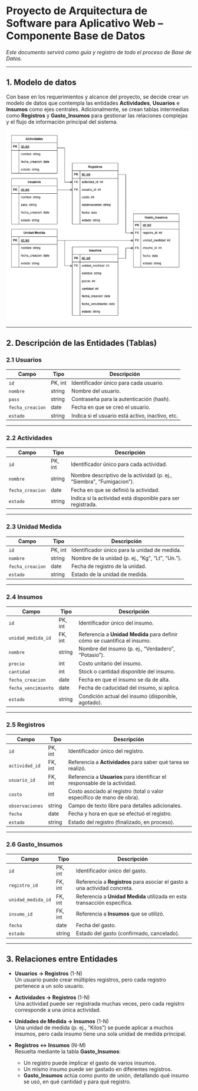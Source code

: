# Proyecto de Arquitectura de Software para Aplicativo Web – Componente Base de Datos

_Este documento servirá como guía y registro de todo el proceso de Base de Datos._

---

## 1. Modelo de datos

Con base en los requerimientos y alcance del proyecto, se decide crear un modelo de datos que contempla las entidades **Actividades**, **Usuarios** e **Insumos** como ejes centrales. Adicionalmente, se crean tablas intermedias como **Registros** y **Gasto_Insumos** para gestionar las relaciones complejas y el flujo de información principal del sistema.

<img src="V2.png" alt="Modelo de datos" width="700"/>

---

## 2. Descripción de las Entidades (Tablas)

### 2.1 Usuarios

| Campo            | Tipo      | Descripción                                                                 |
|------------------|-----------|-----------------------------------------------------------------------------|
| `id`             | PK, int   | Identificador único para cada usuario.                                      |
| `nombre`         | string    | Nombre del usuario.                                                          |
| `pass`           | string    | Contraseña para la autenticación (hash).          |
| `fecha_creacion` | date      | Fecha en que se creó el usuario.                                            |
| `estado`         | string    | Indica si el usuario está activo, inactivo, etc.                            |

---

### 2.2 Actividades

| Campo            | Tipo      | Descripción                                                                                     |
|------------------|-----------|-------------------------------------------------------------------------------------------------|
| `id`             | PK, int   | Identificador único para cada actividad.                                                       |
| `nombre`         | string    | Nombre descriptivo de la actividad (p. ej., “Siembra”, “Fumigacion”).       |
| `fecha_creacion` | date      | Fecha en que se definió la actividad.                                                          |
| `estado`         | string    | Indica si la actividad está disponible para ser registrada.                                    |

---

### 2.3 Unidad Medida

| Campo            | Tipo      | Descripción                                           |
|------------------|-----------|-------------------------------------------------------|
| `id`             | PK, int   | Identificador único para la unidad de medida.         |
| `nombre`         | string    | Nombre de la unidad (p. ej., “Kg”, “Lt”, “Un.”).      |
| `fecha_creacion` | date      | Fecha de registro de la unidad.                       |
| `estado`         | string    | Estado de la unidad de medida.                        |

---

### 2.4 Insumos

| Campo               | Tipo      | Descripción                                                                                         |
|---------------------|-----------|-----------------------------------------------------------------------------------------------------|
| `id`                | PK, int   | Identificador único del insumo.                                                                     |
| `unidad_medida_id`  | FK, int   | Referencia a **Unidad Medida** para definir cómo se cuantifica el insumo.                           |
| `nombre`            | string    | Nombre del insumo (p. ej., “Verdadero”, “Potasio”).                                        |
| `precio`            | int       | Costo unitario del insumo.                                                                          |
| `cantidad`          | int       | Stock o cantidad disponible del insumo.                                                             |
| `fecha_creacion`    | date      | Fecha en que el insumo se da de alta.                                                               |
| `fecha_vencimiento` | date      | Fecha de caducidad del insumo, si aplica.                                                           |
| `estado`            | string    | Condición actual del insumo (disponible, agotado).                                                  |

---

### 2.5 Registros

| Campo           | Tipo      | Descripción                                                                                         |
|-----------------|-----------|-----------------------------------------------------------------------------------------------------|
| `id`            | PK, int   | Identificador único del registro.                                                                   |
| `actividad_id`  | FK, int   | Referencia a **Actividades** para saber qué tarea se realizó.                                       |
| `usuario_id`    | FK, int   | Referencia a **Usuarios** para identificar el responsable de la actividad.                              |
| `costo`         | int       | Costo asociado al registro (total o valor específico de mano de obra).                              |
| `observaciones` | string    | Campo de texto libre para detalles adicionales.                                                     |
| `fecha`         | date      | Fecha y hora en que se efectuó el registro.                                                        |
| `estado`        | string    | Estado del registro (finalizado, en proceso).                                                       |

---

### 2.6 Gasto_Insumos

| Campo               | Tipo      | Descripción                                                                                       |
|---------------------|-----------|---------------------------------------------------------------------------------------------------|
| `id`                | PK, int   | Identificador único del gasto.                                                                    |
| `registro_id`       | FK, int   | Referencia a **Registros** para asociar el gasto a una actividad concreta.                        |
| `unidad_medida_id`  | FK, int   | Referencia a **Unidad Medida** utilizada en esta transacción específica.                         |
| `insumo_id`         | FK, int   | Referencia a **Insumos** que se utilizó.                                                         |
| `fecha`             | date      | Fecha del gasto.                                                                                  |
| `estado`            | string    | Estado del gasto (confirmado, cancelado).                                                        |

---

## 3. Relaciones entre Entidades

- **Usuarios → Registros** (1-N)  
  Un usuario puede crear múltiples registros, pero cada registro pertenece a un solo usuario.

- **Actividades → Registros** (1-N)  
  Una actividad puede ser registrada muchas veces, pero cada registro corresponde a una única actividad.

- **Unidades de Medida → Insumos** (1-N)  
  Una unidad de medida (p. ej., “Kilos”) se puede aplicar a muchos insumos, pero cada insumo tiene una sola unidad de medida principal.

- **Registros ↔ Insumos** (N-M)  
  Resuelta mediante la tabla **Gasto_Insumos**:  
  - Un registro puede implicar el gasto de varios insumos.  
  - Un mismo insumo puede ser gastado en diferentes registros.  
  - **Gasto_Insumos** actúa como punto de unión, detallando qué insumo se usó, en qué cantidad y para qué registro.